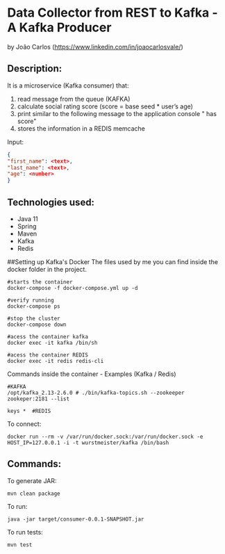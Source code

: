 # Data Collector from REST to Kafka - A Kafka Producer
by João Carlos (https://www.linkedin.com/in/joaocarlosvale/)

## Description:

It is a microservice (Kafka consumer) that:
1. read message from the queue (KAFKA)
2. calculate social rating score (score = base seed * user’s age)
3. print similar to the following message to the application console
"<firstName> <lastName> has <socialRatingScore> score"
4. stores the information in a REDIS memcache

Input:
```json
{
"first_name": <text>,
"last_name": <text>,
"age": <number>
}
```

## Technologies used:
* Java 11
* Spring
* Maven 
* Kafka
* Redis

##Setting up Kafka's Docker
The files used by me you can find inside the docker folder in the project.

    #starts the container
    docker-compose -f docker-compose.yml up -d
    
    #verify running
    docker-compose ps
    
    #stop the cluster
    docker-compose down
    
    #acess the container kafka
    docker exec -it kafka /bin/sh
    
    #acess the container REDIS
    docker exec -it redis redis-cli

Commands inside the container - Examples (Kafka / Redis)
    
    #KAFKA
    /opt/kafka_2.13-2.6.0 # ./bin/kafka-topics.sh --zookeeper zookeper:2181 --list
    
    keys *  #REDIS

To connect:
    
    docker run --rm -v /var/run/docker.sock:/var/run/docker.sock -e HOST_IP=127.0.0.1 -i -t wurstmeister/kafka /bin/bash

## Commands:

To generate JAR:

    mvn clean package

To run:

    java -jar target/consumer-0.0.1-SNAPSHOT.jar
    
To run tests:

    mvn test
